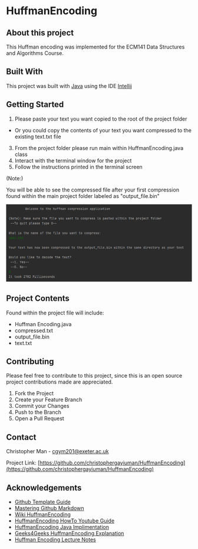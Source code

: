 # HuffmanEncoding

## About this project
This Huffman encoding was implemented for the ECM141 Data Structures and Algorithms Course.

## Built With
This project was built with [Java](https://www.oracle.com/hk/java/technologies/javase-downloads.html) using the IDE [Intellij](https://www.jetbrains.com/idea/)

## Getting Started
1. Please paste your text you want copied to the root of the project folder
* Or you could copy the contents of your text you want compressed to the existing text.txt file
3. From the project folder please run main within HuffmanEncoding.java class
4. Interact with the terminal window for the project
5. Follow the instructions printed in the terminal screen

(Note:)

  You will be able to see the compressed file after your first compression found within the main project folder labeled as "output_file.bin"

![Image of Terminal Example](https://github.com/christophergayiuman/HuffmanEncoding/blob/main/codeExample.png)

## Project Contents
Found within the project file will include:
* Huffman Encoding.java
* compressed.txt
* output_file.bin
* text.txt

## Contributing
Please feel free to contribute to this project, since this is an open source project contributions made are appreciated.
1. Fork the Project
2. Create your Feature Branch
3. Commit your Changes
4. Push to the Branch
5. Open a Pull Request

## Contact
Christopher Man - [cgym201@exeter.ac.uk](cgym201@exeter.ac.uk)

Project Link: [https://github.com/christophergayiuman/HuffmanEncoding](https://github.com/christophergayiuman/HuffmanEncoding)

## Acknowledgements
* [Github Template Guide](https://github.com/othneildrew/Best-README-Template)
* [Mastering Github Markdown](https://guides.github.com/features/mastering-markdown/)
* [Wiki HuffmanEncoding](https://en.wikipedia.org/wiki/Huffman_coding)
* [HuffmanEncoding HowTo Youtube Guide](https://www.youtube.com/watch?v=ceECSn0W3pE&ab_channel=QuinstonPimenta)
* [HuffmanEncoding Java Implimentation](https://www.youtube.com/watch?v=zSsTG3Flo-I&ab_channel=SoftwareArchitecture%26Design)
* [Geeks4Geeks HuffmanEncoding Explanation](https://www.geeksforgeeks.org/huffman-coding-greedy-algo-3/)
* [Huffman Encoding Lecture Notes](http://home.cse.ust.hk/faculty/golin/COMP271Sp03/Notes/MyL17.pdf)
